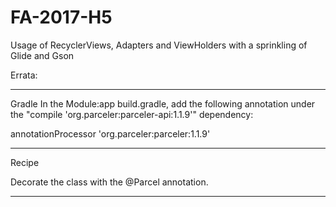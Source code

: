 # FA-2017-H5
Usage of RecyclerViews, Adapters and ViewHolders with a sprinkling of Glide and Gson


Errata:

*****************************************************
Gradle
In the Module:app build.gradle, add the following annotation under the "compile 'org.parceler:parceler-api:1.1.9'" dependency:

annotationProcessor 'org.parceler:parceler:1.1.9'

*****************************************************


Recipe

Decorate the class with the @Parcel annotation.

*****************************************************
